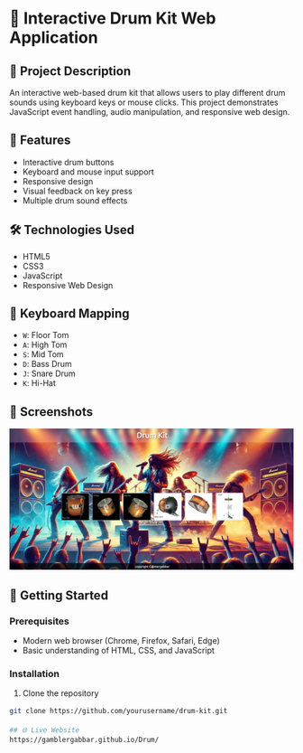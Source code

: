 # 🥁 Interactive Drum Kit Web Application

## 📝 Project Description
An interactive web-based drum kit that allows users to play different drum sounds using keyboard keys or mouse clicks. This project demonstrates JavaScript event handling, audio manipulation, and responsive web design.

## 🌟 Features
- Interactive drum buttons
- Keyboard and mouse input support
- Responsive design
- Visual feedback on key press
- Multiple drum sound effects

## 🛠 Technologies Used
- HTML5
- CSS3
- JavaScript
- Responsive Web Design

## 🎹 Keyboard Mapping
- `W`: Floor Tom
- `A`: High Tom
- `S`: Mid Tom
- `D`: Bass Drum
- `J`: Snare Drum
- `K`: Hi-Hat

## 📸 Screenshots
![Drum Kit Interface](Screenshot.png)

## 🚀 Getting Started

### Prerequisites
- Modern web browser (Chrome, Firefox, Safari, Edge)
- Basic understanding of HTML, CSS, and JavaScript

### Installation
1. Clone the repository
```bash
git clone https://github.com/yourusername/drum-kit.git

## 🌐 Live Website
https://gamblergabbar.github.io/Drum/
